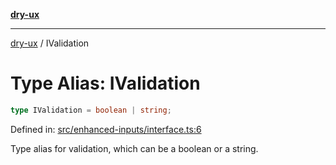 [**dry-ux**](../README.md)

***

[dry-ux](../README.md) / IValidation

# Type Alias: IValidation

```ts
type IValidation = boolean | string;
```

Defined in: [src/enhanced-inputs/interface.ts:6](https://github.com/navedr/dry-ux/blob/709faf84d0a46bbe07884742afd585685ac19a7a/src/enhanced-inputs/interface.ts#L6)

Type alias for validation, which can be a boolean or a string.
